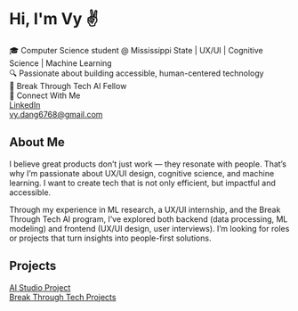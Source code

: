 # Hi, I'm Vy ✌️ 

🎓 Computer Science student @ Mississippi State | UX/UI | Cognitive Science | Machine Learning  
🔍 Passionate about building accessible, human-centered technology   
🤖 Break Through Tech AI Fellow  
🔗 Connect With Me   
[LinkedIn](https://www.linkedin.com/in/yourprofile)   
vy.dang6768@gmail.com

## About Me  
I believe great products don’t just work — they resonate with people. That’s why I’m passionate about UX/UI design, cognitive science, and machine learning. I want to create tech that is not only efficient, but impactful and accessible.

Through my experience in ML research, a UX/UI internship, and the Break Through Tech AI program, I’ve explored both backend (data processing, ML modeling) and frontend (UX/UI design, user interviews). I’m looking for roles or projects that turn insights into people-first solutions.

## Projects 
[AI Studio Project](https://github.com/dtv9307/BBT-AI-Studio)    
[Break Through Tech Projects](https://github.com/dtv9307/Break-Through-Tech-Portfolio) 
